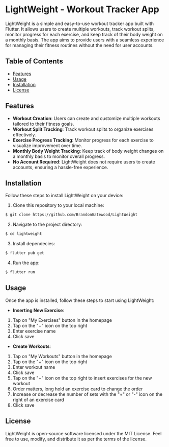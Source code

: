 # LightWeight - Workout Tracker App

LightWeight is a simple and easy-to-use workout tracker app built with Flutter. It allows users to create multiple workouts, track workout splits, monitor progress for each exercise, and keep track of their body weight on a monthly basis. The app aims to provide users with a seamless experience for managing their fitness routines without the need for user accounts.

## Table of Contents
- [Features](#Features)
- [Usage](#usage)
- [Installation](#installation)
- [License](#license)

## Features
- **Workout Creation**: Users can create and customize multiple workouts tailored to their fitness goals.
- **Workout Split Tracking**: Track workout splits to organize exercises effectively.
- **Exercise Progress Tracking**: Monitor progress for each exercise to visualize improvement over time.
- **Monthly Body Weight Tracking**: Keep track of body weight changes on a monthly basis to monitor overall progress.
- **No Account Required**: LightWeight does not require users to create accounts, ensuring a hassle-free experience.

## Installation

Follow these steps to install LightWeight on your device:

1. Clone this repository to your local machine:

```bash
$ git clone https://github.com/BrandonGatewood/LightWeight
```

2. Navigate to the project directory:

```bash
$ cd lightweight
```

3. Install dependecies:
```bash
$ flutter pub get
```

4. Run the app:
```bash
$ flutter run
```

## Usage
Once the app is installed, follow these steps to start using LightWeight:

- **Inserting New Exercise**: 
1. Tap on "My Exercises" button in the homepage
2. Tap on the "+" icon on the top right
3. Enter exercise name
4. Click save

- **Create Workouts**:
1. Tap on "My Workouts" button in the homepage
2. Tap on the "+" icon on the top right
3. Enter workout name
4. Click save
5. Tap on the "+" icon on the top right to insert exercises for the new workout
6. Order matters, long hold an exercise card to change the order
7. Increase or decrease the number of sets with the "+" or "-" icon on the right of an exercise card
8. Click save 

## License
LightWeight is open-source software licensed under the MIT License. Feel free to use, modify, and distribute it as per the terms of the license.